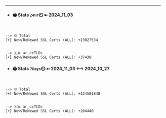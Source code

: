 

---
- #### 🖨️ **Stats** `24Hr`⏲️ ➼ 2024_11_03
```console


--> 🌐 Total
[+] New/ReNewed SSL Certs (ALL): +23027534


--> 🇦🇷 ar_ccTLDs
[+] New/ReNewed SSL Certs (ALL): +37438

```

- #### 🖨️ **Stats** `7Days`⏲️ ➼ 2024_11_03 <--> 2024_10_27
```console


--> 🌐 Total
[+] New/ReNewed SSL Certs (ALL): +124581848


--> 🇦🇷 ar_ccTLDs
[+] New/ReNewed SSL Certs (ALL): +204440

```

